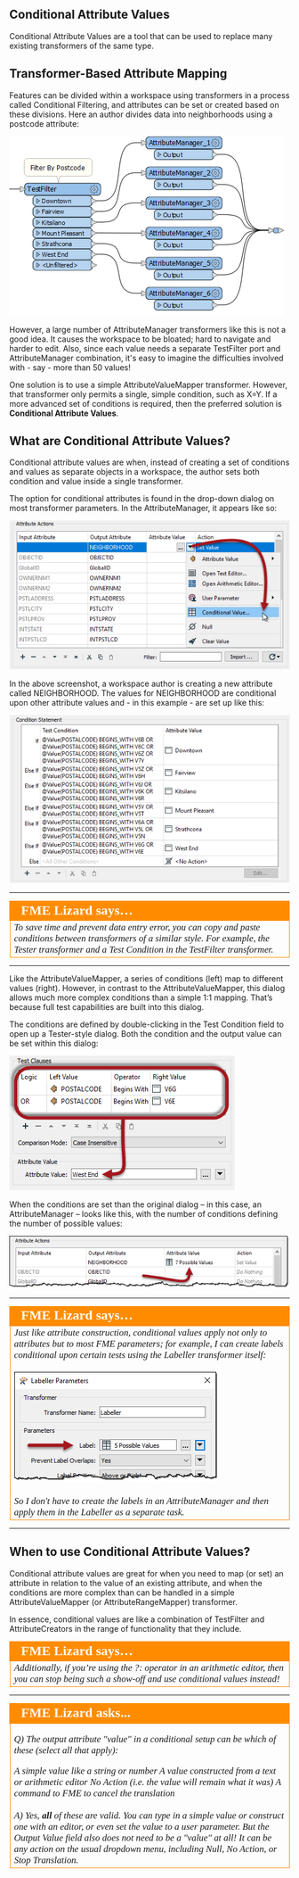 ## Conditional Attribute Values ##

Conditional Attribute Values are a tool that can be used to replace many existing transformers of the same type.

## Transformer-Based Attribute Mapping ##

Features can be divided within a workspace using transformers in a process called Conditional Filtering, and attributes can be set or created based on these divisions. Here an author divides data into neighborhoods using a postcode attribute:

![](./Images/Img1.007.ConditionalWithTransformers.png)

However, a large number of AttributeManager transformers like this is not a good idea. It causes the workspace to be bloated; hard to navigate and harder to edit. Also, since each value needs a separate TestFilter port and AttributeManager combination, it's easy to imagine the difficulties involved with - say - more than 50 values! 

One solution is to use a simple AttributeValueMapper transformer. However, that transformer only permits a single, simple condition, such as X=Y. If a more advanced set of conditions is required, then the preferred solution is **Conditional Attribute Values**.

## What are Conditional Attribute Values? ##

Conditional attribute values are when, instead of creating a set of conditions and values as separate objects in a workspace, the author sets both condition and value inside a single transformer.

The option for conditional attributes is found in the drop-down dialog on most transformer parameters. In the AttributeManager, it appears like so:

![](./Images/Img1.008.ConditionalOnMenu.png) 

In the above screenshot, a workspace author is creating a new attribute called NEIGHBORHOOD. The values for NEIGHBORHOOD are conditional upon other attribute values and - in this example - are set up like this:

![](./Images/Img1.009.ConditionalDialog.png) 

---

<table style="border-spacing: 0px">
<tr>
<td style="vertical-align:middle;background-color:darkorange;border: 2px solid darkorange">
<i class="fa fa-quote-left fa-lg fa-pull-left fa-fw" style="color:white;padding-right: 12px;vertical-align:text-top"></i>
<span style="color:white;font-size:x-large;font-weight: bold;font-family:serif">FME Lizard says…</span>
</td>
</tr>

<tr>
<td style="border: 1px solid darkorange">
<span style="font-family:serif; font-style:italic; font-size:larger">
To save time and prevent data entry error, you can copy and paste conditions between transformers of a similar style. For example, the Tester transformer and a Test Condition in the TestFilter transformer. </span>
</td>
</tr>
</table>

---

Like the AttributeValueMapper, a series of conditions (left) map to different values (right). However, in contrast to the AttributeValueMapper, this dialog allows much more complex conditions than a simple 1:1 mapping. That’s because full test capabilities are built into this dialog.

The conditions are defined by double-clicking in the Test Condition field to open up a Tester-style dialog. Both the condition and the output value can be set within this dialog:

![](./Images/Img1.010.ConditionalTestDialog.png) 


When the conditions are set than the original dialog – in this case, an AttributeManager – looks like this, with the number of conditions defining the number of possible values:

![](./Images/Img1.011.ConditionalConditionsSet.png) 

---

<table style="border-spacing: 0px">
<tr>
<td style="vertical-align:middle;background-color:darkorange;border: 2px solid darkorange">
<i class="fa fa-quote-left fa-lg fa-pull-left fa-fw" style="color:white;padding-right: 12px;vertical-align:text-top"></i>
<span style="color:white;font-size:x-large;font-weight: bold;font-family:serif">FME Lizard says…</span>
</td>
</tr>

<tr>
<td style="border: 1px solid darkorange">
<span style="font-family:serif; font-style:italic; font-size:larger">
Just like attribute construction, conditional values apply not only to attributes but to most FME parameters; for example, I can create labels conditional upon certain tests using the Labeller transformer itself:
<br><br><img src="./Images/Img1.012.ConditionalParameter.png">
<br><br>So I don't have to create the labels in an AttributeManager and then apply them in the Labeller as a separate task.</span>
</td>
</tr>
</table>

---



## When to use Conditional Attribute Values? ##

Conditional attribute values are great for when you need to map (or set) an attribute in relation to the value of an existing attribute, and when the conditions are more complex than can be handled in a simple AttributeValueMapper (or AttributeRangeMapper) transformer.

In essence, conditional values are like a combination of TestFilter and AttributeCreators in the range of functionality that they include.
 

<table style="border-spacing: 0px">
<tr>
<td style="vertical-align:middle;background-color:darkorange;border: 2px solid darkorange">
<i class="fa fa-quote-left fa-lg fa-pull-left fa-fw" style="color:white;padding-right: 12px;vertical-align:text-top"></i>
<span style="color:white;font-size:x-large;font-weight: bold;font-family:serif">FME Lizard says…</span>
</td>
</tr>

<tr>
<td style="border: 1px solid darkorange">
<span style="font-family:serif; font-style:italic; font-size:larger">
Additionally, if you’re using the ?: operator in an arithmetic editor, then you can stop being such a show-off and use conditional values instead!
</span>
</td>
</tr>
</table>

---

<!--Person X Says Section-->

<table style="border-spacing: 0px">
<tr>
<td style="vertical-align:middle;background-color:darkorange;border: 2px solid darkorange">
<i class="fa fa-quote-left fa-lg fa-pull-left fa-fw" style="color:white;padding-right: 12px;vertical-align:text-top"></i>
<span style="color:white;font-size:x-large;font-weight: bold;font-family:serif">FME Lizard asks...</span>
</td>
</tr>

<tr>
<td style="border: 1px solid darkorange">
<span style="font-family:serif; font-style:italic; font-size:larger">

<quiz name="">
  <question multiple>
    <p>
      Q) The output attribute "value" in a conditional setup can be which of these (select all that apply):
    </p>
    <answer>A simple value like a string or number</answer>
    <answer correct>A value constructed from a text or arithmetic editor</answer>
    <answer correct>No Action (i.e. the value will remain what it was)</answer>
    <answer>A command to FME to cancel the translation</answer>
    <br><br><explanation>A) Yes, <strong>all</strong> of these are valid. You can type in a simple value or construct one with an editor, or even set the value to a user parameter. But the Output Value field also does not need to be a "value" at all! It can be any action on the usual dropdown menu, including Null, No Action, or Stop Translation.
</explanation>
  </question>
</quiz>
</span>
</td>
</tr>
</table>
